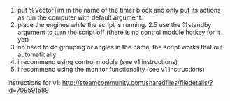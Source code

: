 1. put %VectorTim in the name of the timer block and only put its actions as run the computer with default argument.
2. place the engines while the script is running.
2.5 use the %standby argument to turn the script off (there is no control module hotkey for it yet)
3. no need to do grouping or angles in the name, the script works that out automatically
4. i recommend using control module (see v1 instructions)
5. i recommend using the monitor functionality (see v1 instructions)


Instructions for v1: http://steamcommunity.com/sharedfiles/filedetails/?id=709591589